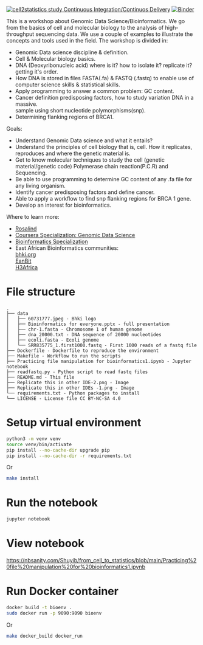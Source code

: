 [![cell2statistics study Continuous Integration/Continuos Delivery](https://github.com/Shuyib/from_cell_to_statistics/actions/workflows/dev.yml/badge.svg)](https://github.com/Shuyib/from_cell_to_statistics/actions/workflows/devops.yml)
[![Binder](https://mybinder.org/badge_logo.svg)](https://mybinder.org/v2/gh/Shuyib/from_cell_to_statistics/HEAD)


This is a workshop about Genomic Data Science/Bioinformatics. We go from the basics of cell
and molecular biology to the analysis of high-throughput sequencing data. We use a couple of
examples to illustrate the concepts and tools used in the field. The workshop is divided in:

* Genomic Data science discipline & definition.      
* Cell & Molecular biology basics.     
* DNA (Deoxyribonucleic acid) where is it? how to isolate it? replicate it?   
  getting it's order.    
* How DNA is stored in files FASTA(.fa) & FASTQ (.fastq) to enable use of computer
  science skills & statistical skills.     
* Apply programming to answer a common problem: GC content.    
* Cancer definition predisposing factors, how to study variation DNA in a massive.    
  sample using short nucleotide polymorphisms(snp).   
* Determining flanking regions of BRCA1.   

Goals:
* Understand Genomic Data science and what it entails?       
* Understand the principles of cell biology that is, cell. How it replicates, reproduces
  and where the genetic material is.   
* Get to know molecular techniques to study the cell (genetic material/genetic code)
  Polymerase chain reaction(P.C.R) and Sequencing.   
* Be able to use programming to determine GC content of any .fa file for any living
  organism.     
* Identify cancer predisposing factors and define cancer.     
* Able to apply a workflow to find snp flanking regions for BRCA 1 gene.      
* Develop an interest for bioinformatics.

Where to learn more:   
* [Rosalind](https://rosalind.info/problems/locations/)    
* [Coursera Specialization: Genomic Data Science](https://www.coursera.org/specializations/genomic-data-science)    
* [Bioinformatics Specialization](https://www.coursera.org/specializations/genomic-data-science)     
* East African Bioinformatics communities:    
  <ins>bhki.org</ins>    
  [EanBit](https://eanbit.icipe.org/)    
  [H3Africa](https://h3africa.org/)    

# File structure
```
.
├── data
│   ├── 60731777.jpeg - Bhki logo
│   ├── Bioinformatics for everyone.pptx - full presentation    	   
│   ├── chr-1.fasta - Chromosome 1 of human genome   
│   ├── dna_20000.txt - DNA sequence of 20000 nucleotides   
│   ├── ecoli.fasta - Ecoli genome   
│   └── SRR835775_1.first1000.fastq - First 1000 reads of a fastq file   
├── Dockerfile - Dockerfile to reproduce the environment   
├── Makefile - Workflow to run the scripts   
├── Practicing file manipulation for bioinformatics1.ipynb - Jupyter notebook  
├── readfastq.py - Python script to read fastq files  
├── README.md - This file  
├── Replicate this in other IDE-2.png - Image  
├── Replicate this in other IDEs -1.png - Image   
└── requirements.txt - Python packages to install   
└── LICENSE - License file CC BY-NC-SA 4.0   
```

# Setup virtual environment
```bash
python3 -m venv venv
source venv/bin/activate 
pip install --no-cache-dir upgrade pip
pip install --no-cache-dir -r requirements.txt
```
Or

``` bash
make install
```

# Run the notebook   
```bash
jupyter notebook 
```
# View notebook    
https://nbsanity.com/Shuyib/from_cell_to_statistics/blob/main/Practicing%20file%20manipulation%20for%20bioinformatics1.ipynb

# Run Docker container   
```bash
docker build -t bioenv .
sudo docker run -p 9090:9090 bioenv
```

Or
    
```bash
make docker_build docker_run
```
